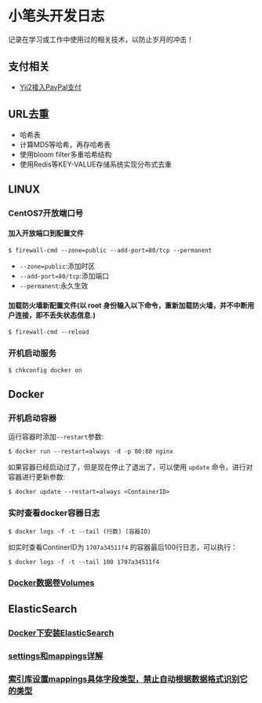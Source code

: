 # 小笔头开发日志

记录在学习或工作中使用过的相关技术，以防止岁月的冲击！

## 支付相关

- [Yii2接入PayPal支付](markdown/pay/yii2_join_up_paypal.md)

## URL去重

- 哈希表
- 计算MD5等哈希，再存哈希表
- 使用bloom filter多重哈希结构
- 使用Redis等KEY-VALUE存储系统实现分布式去重

## LINUX

### CentOS7开放端口号

#### 加入开放端口到配置文件

```shell
$ firewall-cmd --zone=public --add-port=80/tcp --permanent
```

- `--zone=public`:添加时区
- `--add-port=80/tcp`:添加端口
- `--permanent`:永久生效

#### 加载防火墙新配置文件(以 root 身份输入以下命令，重新加载防火墙，并不中断用户连接，即不丢失状态信息.)

```shell
$ firewall-cmd --reload
```

### 开机启动服务

```shell
$ chkconfig docker on
```
## Docker

### 开机启动容器

运行容器时添加`--restart`参数:
```shell
$ docker run --restart=always -d -p 80:80 nginx
```

如果容器已经启动过了，但是现在停止了退出了，可以使用 `update` 命令，进行对容器进行更新参数:
```shell
$ docker update --restart=always <ContainerID>
```

### 实时查看docker容器日志

```shell
$ docker logs -f -t --tail (行数) (容器ID)
```

如实时查看ContinerID为 `1707a34511f4` 的容器最后100行日志，可以执行：

```shell
$ docker logs -f -t --tail 100 1707a34511f4
```
### [Docker数据卷Volumes](./markdown/docker/Docker数据卷Volumes.md)

## ElasticSearch

### [Docker下安装ElasticSearch](./markdown/elasticsearch/docker-install-elasticsearch.md)

### [settings和mappings详解](https://www.cnblogs.com/zlslch/p/6474424.html)

### [索引库设置mappings具体字段类型，禁止自动根据数据格式识别它的类型](https://blog.csdn.net/wfs1994/article/details/80766935)

